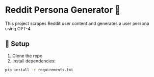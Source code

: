 # Reddit Persona Generator 🧠

This project scrapes Reddit user content and generates a user persona using GPT-4.

## 🔧 Setup

1. Clone the repo
2. Install dependencies:
```bash
pip install -r requirements.txt
